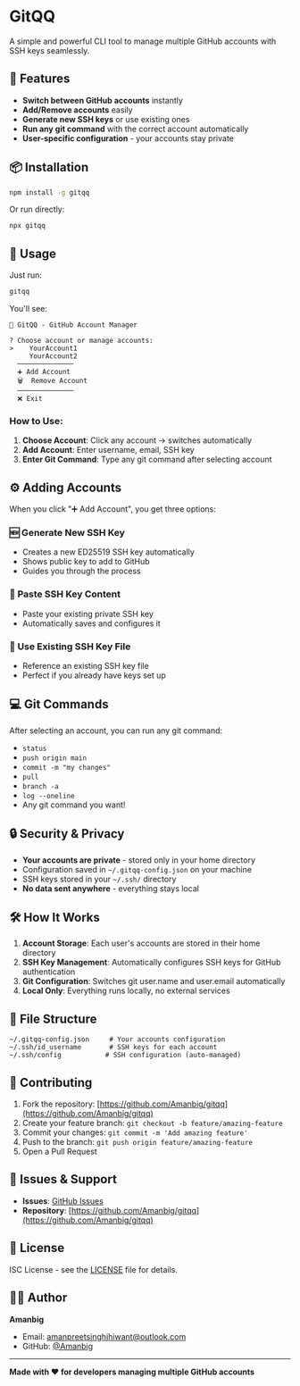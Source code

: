 # GitQQ

A simple and powerful CLI tool to manage multiple GitHub accounts with SSH keys seamlessly.

## 🚀 Features

- **Switch between GitHub accounts** instantly
- **Add/Remove accounts** easily  
- **Generate new SSH keys** or use existing ones
- **Run any git command** with the correct account automatically
- **User-specific configuration** - your accounts stay private

## 📦 Installation

```bash
npm install -g gitqq
```

Or run directly:
```bash
npx gitqq
```

## 🎯 Usage

Just run:
```bash
gitqq
```

You'll see:
```
🚀 GitQQ - GitHub Account Manager

? Choose account or manage accounts:
>    YourAccount1
     YourAccount2
  ──────────────
  ➕ Add Account
  🗑️  Remove Account
  ──────────────
  ❌ Exit
```

### How to Use:

1. **Choose Account**: Click any account → switches automatically
2. **Add Account**: Enter username, email, SSH key
3. **Enter Git Command**: Type any git command after selecting account

## ⚙️ Adding Accounts

When you click "➕ Add Account", you get three options:

### 🆕 Generate New SSH Key
- Creates a new ED25519 SSH key automatically
- Shows public key to add to GitHub
- Guides you through the process

### 📝 Paste SSH Key Content
- Paste your existing private SSH key
- Automatically saves and configures it

### 📁 Use Existing SSH Key File
- Reference an existing SSH key file
- Perfect if you already have keys set up

## 💻 Git Commands

After selecting an account, you can run any git command:
- `status`
- `push origin main`
- `commit -m "my changes"`
- `pull`
- `branch -a`
- `log --oneline`
- Any git command you want!

## 🔒 Security & Privacy

- **Your accounts are private** - stored only in your home directory
- Configuration saved in `~/.gitqq-config.json` on your machine
- SSH keys stored in your `~/.ssh/` directory
- **No data sent anywhere** - everything stays local

## 🛠️ How It Works

1. **Account Storage**: Each user's accounts are stored in their home directory
2. **SSH Key Management**: Automatically configures SSH keys for GitHub authentication  
3. **Git Configuration**: Switches git user.name and user.email automatically
4. **Local Only**: Everything runs locally, no external services

## 📁 File Structure

```
~/.gitqq-config.json     # Your accounts configuration
~/.ssh/id_username       # SSH keys for each account
~/.ssh/config           # SSH configuration (auto-managed)
```

## 🤝 Contributing

1. Fork the repository: [https://github.com/Amanbig/gitqq](https://github.com/Amanbig/gitqq)
2. Create your feature branch: `git checkout -b feature/amazing-feature`
3. Commit your changes: `git commit -m 'Add amazing feature'`
4. Push to the branch: `git push origin feature/amazing-feature`
5. Open a Pull Request

## 🐛 Issues & Support

- **Issues**: [GitHub Issues](https://github.com/Amanbig/gitqq/issues)
- **Repository**: [https://github.com/Amanbig/gitqq](https://github.com/Amanbig/gitqq)

## 📄 License

ISC License - see the [LICENSE](LICENSE) file for details.

## 👨‍💻 Author

**Amanbig**
- Email: amanpreetsinghjhiwant@outlook.com
- GitHub: [@Amanbig](https://github.com/Amanbig)

---

**Made with ❤️ for developers managing multiple GitHub accounts**